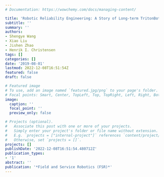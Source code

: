 ```yaml
---
# Documentation: https://wowchemy.com/docs/managing-content/

title: 'Robotic Reliability Engineering: A Story of Long-term TritonBot Development'
subtitle: ''
summary: ''
authors:
- Shengye Wang
- Xiao Liu
- Jishen Zhao
- Henrik I. Christensen
tags: []
categories: []
date: '2019-08-01'
lastmod: 2022-12-08T16:51:54Z
featured: false
draft: false

# Featured image
# To use, add an image named `featured.jpg/png` to your page's folder.
# Focal points: Smart, Center, TopLeft, Top, TopRight, Left, Right, BottomLeft, Bottom, BottomRight.
image:
  caption: ''
  focal_point: ''
  preview_only: false

# Projects (optional).
#   Associate this post with one or more of your projects.
#   Simply enter your project's folder or file name without extension.
#   E.g. `projects = ["internal-project"]` references `content/project/deep-learning/index.md`.
#   Otherwise, set `projects = []`.
projects: []
publishDate: '2022-12-08T16:51:54.480712Z'
publication_types:
- '1'
abstract: ''
publication: '*Field and Service Robotics (FSR)*'
---
```

